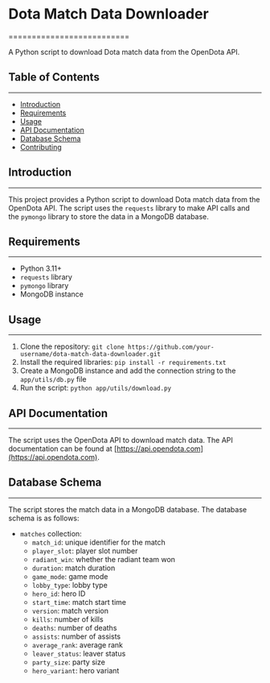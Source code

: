 

# Dota Match Data Downloader
==========================

A Python script to download Dota match data from the OpenDota API.

## Table of Contents
-----------------

* [Introduction](#introduction)
* [Requirements](#requirements)
* [Usage](#usage)
* [API Documentation](#api-documentation)
* [Database Schema](#database-schema)
* [Contributing](#contributing)

## Introduction
------------

This project provides a Python script to download Dota match data from the OpenDota API. The script uses the `requests` library to make API calls and the `pymongo` library to store the data in a MongoDB database.

## Requirements
------------

* Python 3.11+
* `requests` library
* `pymongo` library
* MongoDB instance

## Usage
-----

1. Clone the repository: `git clone https://github.com/your-username/dota-match-data-downloader.git`
2. Install the required libraries: `pip install -r requirements.txt`
3. Create a MongoDB instance and add the connection string to the `app/utils/db.py` file
4. Run the script: `python app/utils/download.py`

## API Documentation
-----------------

The script uses the OpenDota API to download match data. The API documentation can be found at [https://api.opendota.com](https://api.opendota.com).

## Database Schema
-----------------

The script stores the match data in a MongoDB database. The database schema is as follows:

* `matches` collection:
	+ `match_id`: unique identifier for the match
	+ `player_slot`: player slot number
	+ `radiant_win`: whether the radiant team won
	+ `duration`: match duration
	+ `game_mode`: game mode
	+ `lobby_type`: lobby type
	+ `hero_id`: hero ID
	+ `start_time`: match start time
	+ `version`: match version
	+ `kills`: number of kills
	+ `deaths`: number of deaths
	+ `assists`: number of assists
	+ `average_rank`: average rank
	+ `leaver_status`: leaver status
	+ `party_size`: party size
	+ `hero_variant`: hero variant
